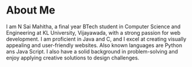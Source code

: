 # About Me
I am N Sai Mahitha, a final year BTech student in Computer Science and Engineering at KL University, Vijayawada, with a strong passion for web development. I am proficient in Java and C, and I excel at creating visually appealing and user-friendly websites. Also known languages are Python ans Java Script. I also have a solid background in problem-solving and enjoy applying creative solutions to design challenges.
